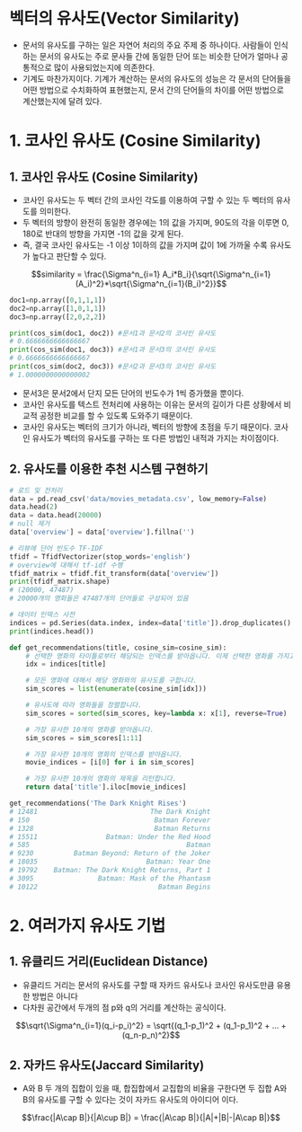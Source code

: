 # 벡터의 유사도(Vector Similarity)

- 문서의 유사도를 구하는 일은 자연어 처리의 주요 주제 중 하나이다. 사람들이 인식하는 문서의 유사도는 주로 문사들 간에 동일한 단어 또는 비슷한 단어가 얼마나 공통적으로 많이 사용되었는지에 의존한다.
- 기계도 마찬가지이다. 기계가 계산하는 문서의 유사도의 성능은 각 문서의 단어들을 어떤 방법으로 수치화하여 표현했는지, 문서 간의 단어들의 차이를 어떤 방법으로 계산했는지에 달려 있다.

# 1. 코사인 유사도 (Cosine Similarity)

## 1. 코사인 유사도 (Cosine Similarity)

- 코사인 유사도는 두 벡터 간의 코사인 각도를 이용하여 구할 수 있는 두 벡터의 유사도를 의미한다.
- 두 벡터의 방향이 완전히 동일한 경우에는 1의 값을 가지며, 90도의 각을 이루면 0, 180로 반대의 방향을 가지면 -1의 값을 갖게 된다.
- 즉, 결국 코사인 유사도는 -1 이상 1이하의 값을 가지며 값이 1에 가까울 수록 유사도가 높다고 판단할 수 있다.

$$similarity = \frac{\Sigma^n_{i=1} A_i*B_i}{\sqrt{\Sigma^n_{i=1}(A_i)^2}*\sqrt{\Sigma^n_{i=1}(B_i)^2}}$$

```python
doc1=np.array([0,1,1,1])
doc2=np.array([1,0,1,1])
doc3=np.array([2,0,2,2])

print(cos_sim(doc1, doc2)) #문서1과 문서2의 코사인 유사도
# 0.6666666666666667
print(cos_sim(doc1, doc3)) #문서1과 문서3의 코사인 유사도
# 0.6666666666666667
print(cos_sim(doc2, doc3)) #문서2과 문서3의 코사인 유사도
# 1.0000000000000002
```

- 문서3은 문서2에서 단지 모든 단어의 빈도수가 1씩 증가했을 뿐이다.
- 코사인 유사도를 텍스트 전처리에 사용하는 이유는 문서의 길이가 다른 상황에서 비교적 공정한 비교를 할 수 있도록 도와주기 때문이다.
- 코사인 유사도는 벡터의 크기가 아니라, 벡터의 방향에 초점을 두기 때문이다. 코사인 유사도가 벡터의 유사도를 구하는 또 다른 방법인 내적과 가지는 차이점이다.

## 2. 유사도를 이용한 추천 시스템 구현하기

```python
# 로드 및 전처리
data = pd.read_csv('data/movies_metadata.csv', low_memory=False)
data.head(2)
data = data.head(20000)
# null 제거
data['overview'] = data['overview'].fillna('')

# 리뷰에 단어 빈도수 TF-IDF
tfidf = TfidfVectorizer(stop_words='english')
# overview에 대해서 tf-idf 수행
tfidf_matrix = tfidf.fit_transform(data['overview'])
print(tfidf_matrix.shape)
# (20000, 47487)
# 20000개의 영화들은 47487개의 단어들로 구성되어 있음

# 데이터 인덱스 사전
indices = pd.Series(data.index, index=data['title']).drop_duplicates()
print(indices.head())

def get_recommendations(title, cosine_sim=cosine_sim):
    # 선택한 영화의 타이틀로부터 해당되는 인덱스를 받아옵니다. 이제 선택한 영화를 가지고 연산할 수 있습니다.
    idx = indices[title]

    # 모든 영화에 대해서 해당 영화와의 유사도를 구합니다.
    sim_scores = list(enumerate(cosine_sim[idx]))

    # 유사도에 따라 영화들을 정렬합니다.
    sim_scores = sorted(sim_scores, key=lambda x: x[1], reverse=True)

    # 가장 유사한 10개의 영화를 받아옵니다.
    sim_scores = sim_scores[1:11]

    # 가장 유사한 10개의 영화의 인덱스를 받아옵니다.
    movie_indices = [i[0] for i in sim_scores]

    # 가장 유사한 10개의 영화의 제목을 리턴합니다.
    return data['title'].iloc[movie_indices]

get_recommendations('The Dark Knight Rises')
# 12481                            The Dark Knight
# 150                               Batman Forever
# 1328                              Batman Returns
# 15511                 Batman: Under the Red Hood
# 585                                       Batman
# 9230          Batman Beyond: Return of the Joker
# 18035                           Batman: Year One
# 19792    Batman: The Dark Knight Returns, Part 1
# 3095                Batman: Mask of the Phantasm
# 10122                              Batman Begins
```

# 2. 여러가지 유사도 기법

## 1. 유클리드 거리(Euclidean Distance)

- 유클리드 거리는 문서의 유사도를 구할 때 자카드 유사도나 코사인 유사도만큼 유용한 방법은 아니다
- 다차원 공간에서 두개의 점 p와 q의 거리를 계산하는 공식이다.

$$\sqrt{\Sigma^n_{i=1}(q_i-p_i)^2} = \sqrt{(q_1-p_1)^2 + (q_1-p_1)^2 + ... + (q_n-p_n)^2}$$

## 2. 자카드 유사도(Jaccard Similarity)

- A와 B 두 개의 집합이 있을 때, 합집합에서 교집합의 비율을 구한다면 두 집합 A와 B의 유사도를 구할 수 있다는 것이 자카드 유사도의 아이디어 이다.

$$\frac{|A\cap B|}{|A\cup B|} = \frac{|A\cap B|}{|A|+|B|-|A\cap B|}$$
